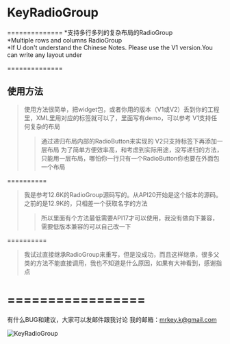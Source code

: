 # KeyRadioGroup
==============
*支持多行多列的复杂布局的RadioGroup<br>
*Multiple rows and columns RadioGroup<br>
    *If U don't understand the Chinese Notes. Please use the V1 version.You can write any layout under <KeyRadioGroupV1>

==============
## 使用方法
>使用方法很简单，把widget包，或者你用的版本（V1或V2）丢到你的工程里，XML里用对应的标签就可以了，里面写有demo，可以参考
>V1支持任何复杂的布局
>>通过递归布局内部的RadioButton来实现的
>V2只支持标签下再添加一层布局
>>为了简单方便效率高，和考虑到实际用途，没写递归的方法，只能用一层布局，哪怕你一行只有一个RadioButton你也要在外面包一个布局

==========
>我是参考12.6K的RadioGroup源码写的。从API20开始是这个版本的源码。之前的是12.9K的，只相差一个获取名字的方法
>>所以里面有个方法最低需要API17才可以使用，我没有做向下兼容，需要低版本兼容的可以自己改一下

==========
>我试过直接继承RadioGroup来重写，但是没成功，而且这样继承，很多父类的方法不能直接调用，我也不知道是什么原因，如果有大神看到，感谢指点

=================
=================
有什么BUG和建议，大家可以发邮件跟我讨论
我的邮箱：mrkey.k@gmail.com

![KeyRadioGroup](http://thumbnail0.baidupcs.com/thumbnail/9d8d54e89ad47968d0f0fbb163500a8b?fid=2989218704-250528-667390413110566&time=1480255200&rt=sh&sign=FDTAER-DCb740ccc5511e5e8fedcff06b081203-QPLi7b0gCHoOfAGerbaU13d1yhc%3D&expires=8h&chkv=0&chkbd=0&chkpc=&dp-logid=7698389037000310722&dp-callid=0&size=c710_u400&quality=100)
